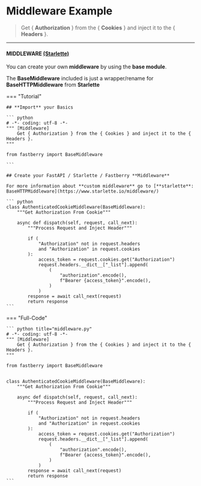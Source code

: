 # **Middleware** Example

> Get { **Authorization** } from the { **Cookies** } and inject it to the { **Headers** }.

---

#### MIDDLEWARE [(Starlette)](https://www.starlette.io/middleware/)

You can create your own **middleware** by using the **base module**.

The **BaseMiddleware** included is just a wrapper/rename for **BaseHTTPMiddleware** from **Starlette**

=== "Tutorial"

    ## **Import** your Basics

    ``` python
    # -*- coding: utf-8 -*-
    """ [Middleware]
        Get { Authorization } from the { Cookies } and inject it to the { Headers }.
    """

    from fastberry import BaseMiddleware

    ```

    ## Create your FastAPI / Starlette / Fastberry **Middleware**

    For more information about **custom middleware** go to [**starlette**: BaseHTTPMiddleware](https://www.starlette.io/middleware/)

    ``` python
    class AuthenticatedCookieMiddleware(BaseMiddleware):
        """Get Authorization From Cookie"""

        async def dispatch(self, request, call_next):
            """Process Request and Inject Header"""

            if (
                "Authorization" not in request.headers
                and "Authorization" in request.cookies
            ):
                access_token = request.cookies.get("Authorization")
                request.headers.__dict__["_list"].append(
                    (
                        "authorization".encode(),
                        f"Bearer {access_token}".encode(),
                    )
                )
            response = await call_next(request)
            return response
    ```

=== "Full-Code"

    ``` python title="middleware.py"
    # -*- coding: utf-8 -*-
    """ [Middleware]
        Get { Authorization } from the { Cookies } and inject it to the { Headers }.
    """

    from fastberry import BaseMiddleware


    class AuthenticatedCookieMiddleware(BaseMiddleware):
        """Get Authorization From Cookie"""

        async def dispatch(self, request, call_next):
            """Process Request and Inject Header"""

            if (
                "Authorization" not in request.headers
                and "Authorization" in request.cookies
            ):
                access_token = request.cookies.get("Authorization")
                request.headers.__dict__["_list"].append(
                    (
                        "authorization".encode(),
                        f"Bearer {access_token}".encode(),
                    )
                )
            response = await call_next(request)
            return response
    ```
